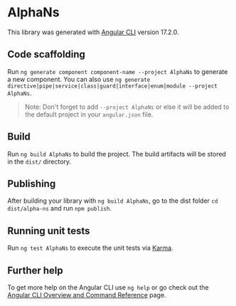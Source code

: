 # AlphaNs

This library was generated with [Angular CLI](https://github.com/angular/angular-cli) version 17.2.0.

## Code scaffolding

Run `ng generate component component-name --project AlphaNs` to generate a new component. You can also use `ng generate directive|pipe|service|class|guard|interface|enum|module --project AlphaNs`.
> Note: Don't forget to add `--project AlphaNs` or else it will be added to the default project in your `angular.json` file. 

## Build

Run `ng build AlphaNs` to build the project. The build artifacts will be stored in the `dist/` directory.

## Publishing

After building your library with `ng build AlphaNs`, go to the dist folder `cd dist/alpha-ns` and run `npm publish`.

## Running unit tests

Run `ng test AlphaNs` to execute the unit tests via [Karma](https://karma-runner.github.io).

## Further help

To get more help on the Angular CLI use `ng help` or go check out the [Angular CLI Overview and Command Reference](https://angular.io/cli) page.
